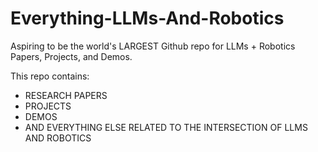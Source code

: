# Everything-LLMs-And-Robotics
Aspiring to be the world's LARGEST Github repo for LLMs + Robotics Papers, Projects, and Demos.  

This repo contains: 
* RESEARCH PAPERS 
* PROJECTS 
* DEMOS 
* AND EVERYTHING ELSE RELATED TO THE INTERSECTION OF LLMS AND ROBOTICS


